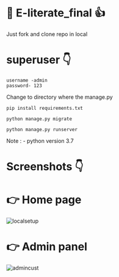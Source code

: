 # :book: E-literate_final  :+1: 

Just fork and clone repo in local

# superuser :point_down:
```
username -admin
password- 123

```

Change to directory where the manage.py

```
pip install requirements.txt

python manage.py migrate

python manage.py runserver

```

Note : - python version 3.7

# Screenshots :point_down:

# :point_right: Home page

![localsetup](https://user-images.githubusercontent.com/34008023/93335720-bb454900-f7db-11ea-9c2b-68abbda08c6f.png)


# :point_right: Admin panel

![admincust](https://user-images.githubusercontent.com/34008023/93335690-b4b6d180-f7db-11ea-9c64-67aadb4a44e5.png)


